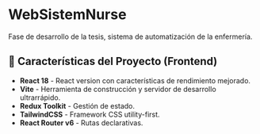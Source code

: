 # WebSistemNurse

Fase de desarrollo de la tesis, sistema de automatización de la enfermería.

## 🚀 Características del Proyecto (Frontend)

- **React 18** - React version con características de rendimiento mejorado.
- **Vite** - Herramienta de construcción y servidor de desarrollo ultrarrápido.
- **Redux Toolkit** - Gestión de estado.
- **TailwindCSS** - Framework CSS utility-first.
- **React Router v6** - Rutas declarativas.